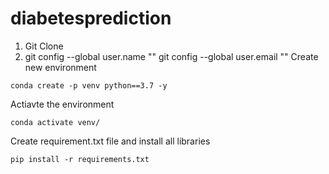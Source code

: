 # diabetesprediction

1. Git Clone
2. git config --global user.name ""
    git config --global user.email ""
Create new environment

```
conda create -p venv python==3.7 -y
```

Actiavte the environment

```
conda activate venv/
```

Create requirement.txt file and install all libraries

```
pip install -r requirements.txt
```
